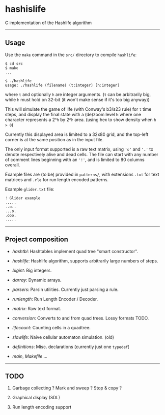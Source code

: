 hashislife
==========

C implementation of the Hashlife algorithm

---

Usage
-----

Use the `make` command in the `src/` directory to compile `hashlife`:

    $ cd src
    $ make
    ...

    $ ./hashlife
    usage: ./hashlife (filename) (t:integer) [h:integer]

where `t` and optionally `h` are integer arguments.
(`t` can be arbitrarily big, while `h` must hold on 32-bit
(it won't make sense if it's too big anyway))

This will simulate the game of life (with Conway's b3/s23 rule) for `t`
time steps, and display the final state with a (de)zoom level `h`
where one character represents a 2^`h` by 2^`h` area.
(using hex to show density when `h > 0`)

Currently this displayed area is limited to a 32x80 grid, and the top-left
corner is at the same position as in the input file.

The only input format supported is a raw text matrix, using `'o'` and `'.'` to
denote respectively alive and dead cells. The file can start with any number of
comment lines beginning with an `'!'`, and is limited to 80 columns overall.

Example files are (to be) provided in `patterns/`, with extensions
`.txt` for text matrices and
`.rle` for run length encoded patterns.

Example `glider.txt` file:

    ! Glider example
    .....
    ..o..
    ...o.
    .ooo.
    .....

---

Project composition
-------------------

- *hashtbl*: Hashtables implement quad tree "smart constructor".

- *hashlife*: Hashlife algorithm, supports arbitrarily large numbers of steps.

- *bigint*: Big integers.

- *darray*: Dynamic arrays.

- *parsers*: Parsin utilities. Currently just parsing a rule.

- *runlength*: Run Length Encoder / Decoder.

- *matrix*: Raw text format.

- *conversion*: Converts to and from quad trees. Lossy formats TODO.

- *lifecount*: Counting cells in a quadtree.

- *slowlife*: Naive cellular automaton simulation. (old)

- *definitions*: Misc. declarations (currently just one `typedef`)

- *main*, *Makefile* ...

---

TODO
----

1. Garbage collecting ? Mark and sweep ? Stop & copy ?

2. Graphical display (SDL)

3. Run length encoding support

